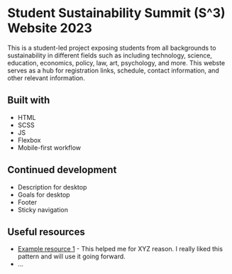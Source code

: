 # Student Sustainability Summit (S^3) Website 2023

This is a student-led project exposing students from all backgrounds to sustainability in different fields such as including technology, science, education, economics, policy, law, art, psychology, and more. This webste serves as a hub for registration links, schedule, contact information, and other relevant information.

## Built with
- HTML
- SCSS
- JS
- Flexbox
- Mobile-first workflow

## Continued development

- Description for desktop
- Goals for desktop
- Footer
- Sticky navigation

## Useful resources

- [Example resource 1](https://www.example.com) - This helped me for XYZ reason. I really liked this pattern and will use it going forward.
- ...



